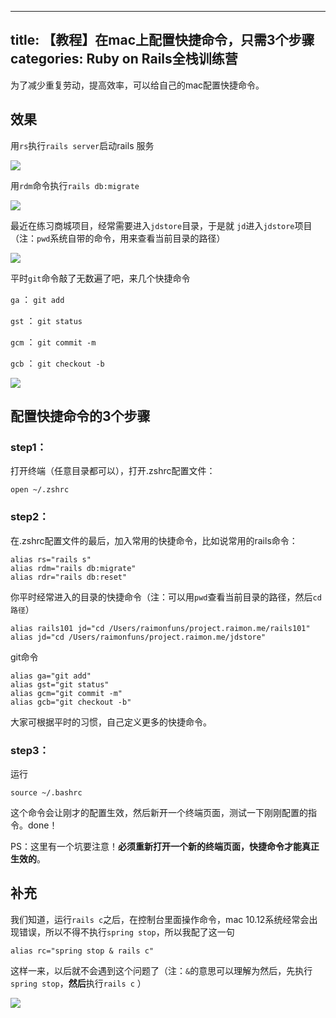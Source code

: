 
---
title: 【教程】在mac上配置快捷命令，只需3个步骤
categories: Ruby on Rails全栈训练营
---

为了减少重复劳动，提高效率，可以给自己的mac配置快捷命令。

## 效果

用`rs`执行`rails server`启动rails 服务

![][image-1]

用`rdm`命令执行`rails db:migrate`

![][image-2]

最近在练习商城项目，经常需要进入`jdstore`目录，于是就 `jd`进入`jdstore`项目（注：`pwd`系统自带的命令，用来查看当前目录的路径）

![][image-3]

平时`git`命令敲了无数遍了吧，来几个快捷命令

`ga` ： `git add`

`gst` ： `git status`

`gcm` ： `git commit -m`

`gcb` ： `git checkout -b`

![][image-4]

## 配置快捷命令的3个步骤

### step1：

打开终端（任意目录都可以），打开.zshrc配置文件：

```
open ~/.zshrc
```

### step2：

在.zshrc配置文件的最后，加入常用的快捷命令，比如说常用的rails命令：

```
alias rs="rails s"
alias rdm="rails db:migrate"
alias rdr="rails db:reset"
```

你平时经常进入的目录的快捷命令（注：可以用`pwd`查看当前目录的路径，然后`cd 路径`）

```
alias rails101 jd="cd /Users/raimonfuns/project.raimon.me/rails101"
alias jd="cd /Users/raimonfuns/project.raimon.me/jdstore"
```

git命令

```
alias ga="git add"
alias gst="git status"
alias gcm="git commit -m"
alias gcb="git checkout -b"
```

大家可根据平时的习惯，自己定义更多的快捷命令。

### step3：

运行

```
source ~/.bashrc
```

这个命令会让刚才的配置生效，然后新开一个终端页面，测试一下刚刚配置的指令。done！

PS：这里有一个坑要注意！**必须重新打开一个新的终端页面，快捷命令才能真正生效的**。

## 补充

我们知道，运行`rails c`之后，在控制台里面操作命令，mac 10.12系统经常会出现错误，所以不得不执行`spring stop`，所以我配了这一句

```
alias rc="spring stop & rails c"
```

这样一来，以后就不会遇到这个问题了（注：`&`的意思可以理解为然后，先执行`spring stop`，**然后**执行`rails c` ）

![][image-5]

[image-1]:	http://oggx6lf7f.bkt.clouddn.com/bu43f.gif
[image-2]:	http://oggx6lf7f.bkt.clouddn.com/yvdrr.gif
[image-3]:	http://oggx6lf7f.bkt.clouddn.com/a0kt5.gif
[image-4]:	http://oggx6lf7f.bkt.clouddn.com/0031x.gif
[image-5]:	http://oggx6lf7f.bkt.clouddn.com/q0o5r.gif